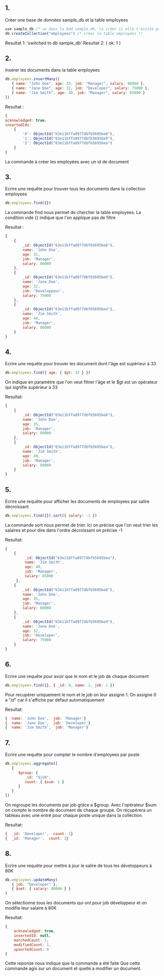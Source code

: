 
## 1. 
Créer une base de données sample_db et la table employees
```javascript
use sample_db /* va dans la bdd sample_db, la créer si elle n'existe pas */
db.createCollection("employees") /* créer la table employees */
```

Resultat 1: 'switched to db sample_db'
Resultat 2: { ok: 1 }



## 2.
Insérer les documents dans la table employees
```javascript
db.employees.insertMany([
   { name: "John Doe", age: 35, job: "Manager", salary: 80000 },
   { name: "Jane Doe", age: 32, job: "Developer", salary: 75000 },
   { name: "Jim Smith", age: 40, job: "Manager", salary: 85000 }
])
```

Resultat : 
```javascript
{
acknowledged: true,
insertedIds: 
	{
		'0': ObjectId("63e11bffa8977dbfb5695be8"),
		'1': ObjectId("63e11bffa8977dbfb5695be9"),
		'2': ObjectId("63e11bffa8977dbfb5695bea")
	}
}
```
La commande à créer les employées avec un id de document



## 3.
Ecrire une requête pour trouver tous les documents dans la collection employees
```javascript
db.employees.find({})
```
La commande find nous permet de chercher la table employees.
La condition vide {} indique que l'on applique pas de filtre

Resultat :
```javascript
{
	{
		_id: ObjectId("63e11bffa8977dbfb5695be8"),
		name: 'John Doe',
		age: 35,
		job: 'Manager',
		salary: 80000
	},
	{
		_id: ObjectId("63e11bffa8977dbfb5695be9"),
		name: 'Jane Doe',
		age: 32,
		job: 'Developpeur',
		salary: 75000
	},
	{
		_id: ObjectId("63e11bffa8977dbfb5695bea"),
		name: 'Jim Smith',
		age: 40,
		job: 'Manager',
		salary: 80000
	}
}
```



## 4.
Ecrire une requête pour trouver les document dont l'âge est supérieur à 33
```javascript
db.employees.find({ age: { $gt: 33 } })
```
On indique en paramètre que l'on veut filtrer l'âge et le $gt est un opérateur qui signifie supérieur à 33

Resultat:
```javascript
{
	{
		_id: ObjectId("63e11bffa8977dbfb5695be8"),
		name: 'John Doe',
		age: 35,
		job: 'Manager',
		salary: 80000
	},
	{
		_id: ObjectId("63e11bffa8977dbfb5695bea"),
		name: 'Jim Smith',
		age: 40,
		job: 'Manager',
		salary: 80000
	}
}
```



## 5.
Ecrire une requête pour afficher les documents de employees par salire décroissant
```javascript
db.employees.find({}).sort({ salary: -1 })
```
La commande sort nous permet de trier. Ici on précise que l'on veut trier les salaires et pour dire dans l'ordre décroissant on précise -1

Resultat:
```javascript
{
	{ 
		 _id: ObjectId("63e11bffa8977dbfb5695bea"),  
		 name: 'Jim Smith',  
		 age: 40,  
		 job: 'Manager',  
		 salary: 85000
	 },
	{  
		_id: ObjectId("63e11bffa8977dbfb5695be8"),  
		name: 'John Doe',  
		age: 35,  
		job: 'Manager',  
		salary: 80000
	},
	{  
		_id: ObjectId("63e11bffa8977dbfb5695be9"),  
		name: 'Jane Doe',  
		age: 32,  
		job: 'Developer',  
		salary: 75000
	}
}
```

## 6.
Ecrire une requête pour avoir que le nom et le job de chaque document
```javascript
db.employees.find({}, { _id: 0, name: 1, job: 1 })
```
Pour recupérer uniquement le nom et le job on leur assigne 1. On assigne 0 a "_id_" car il s'affiche par défaut automatiquement

Resultat:
```javascript
{  name: 'John Doe',  job: 'Manager'}
{  name: 'Jane Doe',  job: 'Developer'}
{  name: 'Jim Smith',  job: 'Manager'}
```


## 7.
Ecrire une requête pour compter le nombre d'employees par poste
```javascript
db.employees.aggregate([
   {
      $group: {
         _id: "$job",
         count: { $sum: 1 }
      }
   }
])
```
On regroupe les documents par job grâce a $group.
Avec l'opérateur $sum on compte le nombre de document de chaque groupe.
On récupérera un tableau avec une entré pour chaque poste unique dans la collection.

Resultat:
```javascript
{  _id: 'Developer',  count: 1}
{  _id: 'Manager',  count: 2}
```

## 8.
Ecrire une requête pour mettre à jour le salire de tous les développeurs à 80K
```javascript
db.employees.updateMany(
   { job: "Developer" },
   { $set: { salary: 80000 } }
)
```
On sélectionne tous les documents qui ont pour job développeur et on modifie leur salaire à 80K

Resultat: 
```javascript
{
	acknowledged: true,
	insertedId: null,
	matchedCount: 1,
	modifiedCount: 1,
	upsertedCount: 0
}
```
Cette reponse nous indique que la commande a été faite
Que cette commande agis sur un document et quelle a modifier un document.